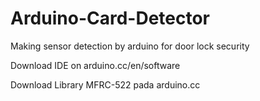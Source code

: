 # Arduino-Card-Detector
Making sensor detection by arduino for door lock security

Download IDE on arduino.cc/en/software

Download Library MFRC-522 pada arduino.cc
